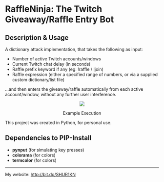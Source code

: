 # RaffleNinja: The Twitch Giveaway/Raffle Entry Bot

## Description & Usage
A dictionary attack implementation, that takes the following as input:

- Number of active Twitch accounts/windows
- Current Twitch chat delay (in seconds)
- Raffle prefix keyword if any (eg: !raffle / !join)
- Raffle expression (either a specified range of numbers, or via a supplied custom dictionary/list file)

...and then enters the giveaway/raffle automatically from each active account/window, without any further user interference.

<div align="center">
<img src="https://github.com/SHUR1K-N/RaffleNinja-Twitch-Raffle-Entry-Bot/blob/master/Images/Example.png" >
<p>Example Execution</p>
</div>

This project was created in Python, for personal use.

## Dependencies to PIP-Install
- **pynput** (for simulating key presses)
- **colorama** (for colors)
- **termcolor** (for colors)

------------

My website: http://bit.do/SHUR1KN
